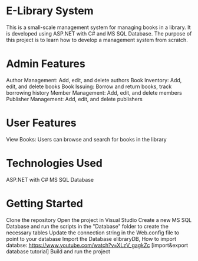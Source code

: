 # E-Library System
This is a small-scale management system for managing books in a library. It is developed using ASP.NET with C# and MS SQL Database. The purpose of this project is to learn how to develop a management system from scratch.

# Admin Features
Author Management: Add, edit, and delete authors
Book Inventory: Add, edit, and delete books
Book Issuing: Borrow and return books, track borrowing history
Member Management: Add, edit, and delete members
Publisher Management: Add, edit, and delete publishers

# User Features
View Books: Users can browse and search for books in the library

# Technologies Used
ASP.NET with C#
MS SQL Database

# Getting Started
Clone the repository
Open the project in Visual Studio
Create a new MS SQL Database and run the scripts in the "Database" folder to create the necessary tables
Update the connection string in the Web.config file to point to your database
Import the Database elibraryDB, How to import databse: https://www.youtube.com/watch?v=XLzV_gagkZc [import&export database tutorial]
Build and run the project

